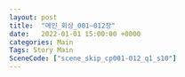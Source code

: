```yaml
---
layout: post
title:  "메인_회상_001~012장"
date:   2022-01-01 15:00:00 +0000
categories: Main
Tags: Story Main
SceneCode: ["scene_skip_cp001-012_q1_s10"]
---
```

